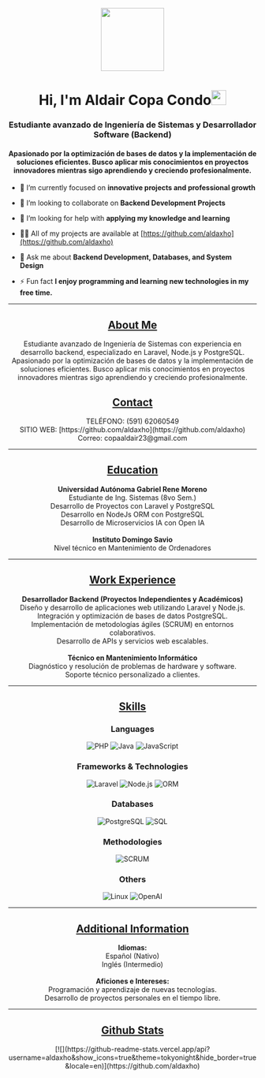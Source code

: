 <p align="center">
  <img style="width:8rem; height:auto" src="https://cdn.dribbble.com/users/1787323/screenshots/10091971/media/d43c019bfeff34be8816481e843ea8c1.png"/>
</p>

<h1 align="center">Hi, I'm Aldair Copa Condo<img width="30px" src="https://raw.githubusercontent.com/iampavangandhi/iampavangandhi/master/gifs/Hi.gif"></h1>
<h3 font-size="20" align="center">Estudiante avanzado de Ingeniería de Sistemas y Desarrollador Software (Backend)</h3>

<h4 font-size="16" align="center">Apasionado por la optimización de bases de datos y la implementación de soluciones eficientes. Busco aplicar mis conocimientos en proyectos innovadores mientras sigo aprendiendo y creciendo profesionalmente.</h4>

- 🌱 I’m currently focused on **innovative projects and professional growth**

- 👯 I’m looking to collaborate on **Backend Development Projects**

- 🤝 I’m looking for help with **applying my knowledge and learning**

- 👨‍💻 All of my projects are available at [https://github.com/aldaxho](https://github.com/aldaxho)

- 💬 Ask me about **Backend Development, Databases, and System Design**

- ⚡ Fun fact **I enjoy programming and learning new technologies in my free time.**

---

<h2 align="center"><u><b>About Me</b></u></h2>

<div align="center">
  <p>Estudiante avanzado de Ingeniería de Sistemas con experiencia en desarrollo backend, especializado en Laravel, Node.js y PostgreSQL. Apasionado por la optimización de bases de datos y la implementación de soluciones eficientes. Busco aplicar mis conocimientos en proyectos innovadores mientras sigo aprendiendo y creciendo profesionalmente.</p>
</div>

<h2 align="center"><u><b>Contact</b></u></h2>

<div align="center">
  <p>
    TELÉFONO: (591) 62060549 <br>
    SITIO WEB: [https://github.com/aldaxho](https://github.com/aldaxho) <br>
    Correo: copaaldair23@gmail.com
  </p>
</div>

---

<h2 align="center"><u><b>Education</b></u></h2>

<div align="center">
  <p>
    <b>Universidad Autónoma Gabriel Rene Moreno</b><br>
    Estudiante de Ing. Sistemas (8vo Sem.)<br>
    Desarrollo de Proyectos con Laravel y PostgreSQL<br>
    Desarrollo en NodeJs ORM con PostgreSQL<br>
    Desarrollo de Microservicios IA con Open IA <br><br>
    <b>Instituto Domingo Savio</b><br>
    Nivel técnico en Mantenimiento de Ordenadores
  </p>
</div>

---

<h2 align="center"><u><b>Work Experience</b></u></h2>

<div align="center">
  <p>
    <b>Desarrollador Backend (Proyectos Independientes y Académicos)</b><br>
    Diseño y desarrollo de aplicaciones web utilizando Laravel y Node.js.<br>
    Integración y optimización de bases de datos PostgreSQL.<br>
    Implementación de metodologías ágiles (SCRUM) en entornos colaborativos.<br>
    Desarrollo de APIs y servicios web escalables. <br><br>
    <b>Técnico en Mantenimiento Informático</b><br>
    Diagnóstico y resolución de problemas de hardware y software.<br>
    Soporte técnico personalizado a clientes.
  </p>
</div>

---

<h2 align="center"><u><b>Skills</b></u></h2>

<h3 align="center">Languages</h3>
<p align="center">
  <img src="https://img.shields.io/badge/PHP-777BB4?style=for-the-badge&logo=php&logoColor=white" alt="PHP"/>
  <img src="https://img.shields.io/badge/Java-ED8B00?style=for-the-badge&logo=openjdk&logoColor=white" alt="Java"/>
  <img src="https://img.shields.io/badge/JavaScript-F7DF1E?style=for-the-badge&logo=javascript&logoColor=black" alt="JavaScript"/>
</p>

<h3 align="center">Frameworks & Technologies</h3>
<p align="center">
  <img src="https://img.shields.io/badge/Laravel-FF2D20?style=for-the-badge&logo=laravel&logoColor=white" alt="Laravel"/>
  <img src="https://img.shields.io/badge/Node.js-339933?style=for-the-badge&logo=node.js&logoColor=white" alt="Node.js"/>
  <img src="https://img.shields.io/badge/ORM-000000?style=for-the-badge&logo=data&logoColor=white" alt="ORM"/>
</p>

<h3 align="center">Databases</h3>
<p align="center">
  <img src="https://img.shields.io/badge/PostgreSQL-4169E1?style=for-the-badge&logo=postgresql&logoColor=white" alt="PostgreSQL"/>
  <img src="https://img.shields.io/badge/SQL-005A9C?style=for-the-badge&logo=mysql&logoColor=white" alt="SQL"/>
</p>

<h3 align="center">Methodologies</h3>
<p align="center">
  <img src="https://img.shields.io/badge/SCRUM-69A2FF?style=for-the-badge&logo=scrumalliance&logoColor=white" alt="SCRUM"/>
</p>

<h3 align="center">Others</h3>
<p align="center">
  <img src="https://img.shields.io/badge/Linux-FCC624?style=for-the-badge&logo=linux&logoColor=black" alt="Linux"/>
  <img src="https://img.shields.io/badge/OpenAI-412991?style=for-the-badge&logo=openai&logoColor=white" alt="OpenAI"/>
</p>

---

<h2 align="center"><u><b>Additional Information</b></u></h2>

<div align="center">
  <p>
    <b>Idiomas:</b><br>
    Español (Nativo)<br>
    Inglés (Intermedio) <br><br>
    <b>Aficiones e Intereses:</b><br>
    Programación y aprendizaje de nuevas tecnologías.<br>
    Desarrollo de proyectos personales en el tiempo libre.
  </p>
</div>

---

<h2 align="center"><u><b>Github Stats</b></u></h2>

<div align="center">
  <p>
    [![](https://github-readme-stats.vercel.app/api?username=aldaxho&show_icons=true&theme=tokyonight&hide_border=true&locale=en)](https://github.com/aldaxho)
  </p>
</div>

